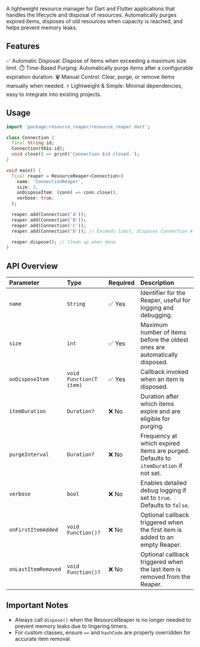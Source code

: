 A lightweight resource manager for Dart and Flutter applications that handles the lifecycle and disposal of resources. Automatically purges expired items, disposes of old resources when capacity is reached, and helps prevent memory leaks.

## Features

✅ Automatic Disposal: Dispose of items when exceeding a maximum size limit.
⏱️ Time-Based Purging: Automatically purge items after a configurable expiration duration.
🗑️ Manual Control: Clear, purge, or remove items manually when needed.
⚡ Lightweight & Simple: Minimal dependencies, easy to integrate into existing projects.


## Usage

```dart
import 'package:resource_reaper/resource_reaper.dart';

class Connection {
  final String id;
  Connection(this.id);
  void close() => print('Connection $id closed.');
}

void main() {
  final reaper = ResourceReaper<Connection>(
    name: 'ConnectionReaper',
    size: 3,
    onDisposeItem: (conn) => conn.close(),
    verbose: true,
  );

  reaper.add(Connection('A'));
  reaper.add(Connection('B'));
  reaper.add(Connection('C'));
  reaper.add(Connection('D')); // Exceeds limit, disposes Connection A

  reaper.dispose(); // Clean up when done
}
```

## API Overview

| **Parameter**        | **Type**                      | **Required** | **Description**                                                                 |
|:---------------------|:------------------------------|:------------|:-------------------------------------------------------------------------------|
| `name`               | `String`                      | ✅ Yes       | Identifier for the Reaper, useful for logging and debugging.                   |
| `size`               | `int`                         | ✅ Yes       | Maximum number of items before the oldest ones are automatically disposed.     |
| `onDisposeItem`      | `void Function(T item)`       | ✅ Yes       | Callback invoked when an item is disposed.                                     |
| `itemDuration`       | `Duration?`                   | ❌ No        | Duration after which items expire and are eligible for purging.                |
| `purgeInterval`      | `Duration?`                   | ❌ No        | Frequency at which expired items are purged. Defaults to `itemDuration` if not set.|
| `verbose`            | `bool`                        | ❌ No        | Enables detailed debug logging if set to `true`. Defaults to `false`.          |
| `onFirstItemAdded`   | `void Function()?`            | ❌ No        | Optional callback triggered when the first item is added to an empty Reaper.   |
| `onLastItemRemoved`  | `void Function()?`            | ❌ No        | Optional callback triggered when the last item is removed from the Reaper.     |


## Important Notes

- Always call `dispose()` when the ResourceReaper is no longer needed to prevent memory leaks due to lingering timers.
- For custom classes, ensure `==` and `hashCode` are properly overridden for accurate item removal.

